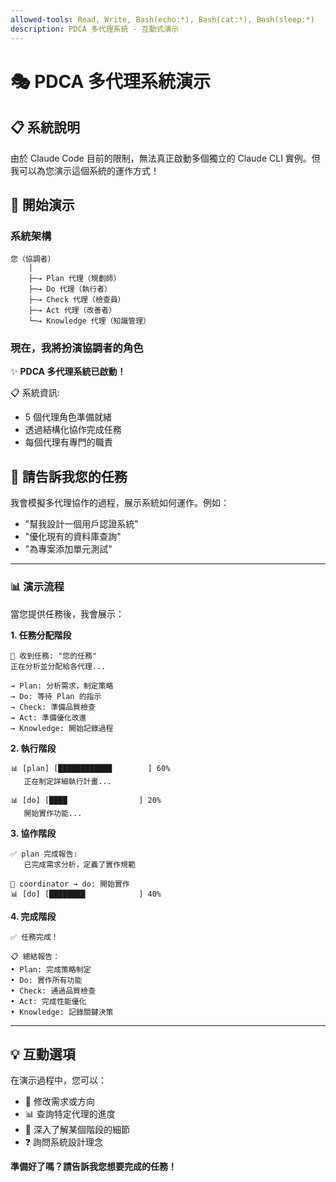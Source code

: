 ```yaml
---
allowed-tools: Read, Write, Bash(echo:*), Bash(cat:*), Bash(sleep:*)
description: PDCA 多代理系統 - 互動式演示
---
```


# 🎭 PDCA 多代理系統演示

## 📋 系統說明

由於 Claude Code 目前的限制，無法真正啟動多個獨立的 Claude CLI 實例。但我可以為您演示這個系統的運作方式！

## 🚀 開始演示

### 系統架構
```
您（協調者）
    │
    ├─→ Plan 代理（規劃師）
    ├─→ Do 代理（執行者）
    ├─→ Check 代理（檢查員）
    ├─→ Act 代理（改善者）
    └─→ Knowledge 代理（知識管理）
```

### 現在，我將扮演協調者的角色

✨ **PDCA 多代理系統已啟動！**

📋 系統資訊:
- 5 個代理角色準備就緒
- 透過結構化協作完成任務
- 每個代理有專門的職責

## 🎯 請告訴我您的任務

我會模擬多代理協作的過程，展示系統如何運作。例如：
- "幫我設計一個用戶認證系統"
- "優化現有的資料庫查詢"
- "為專案添加單元測試"

---

### 📊 演示流程

當您提供任務後，我會展示：

**1. 任務分配階段**
```
📝 收到任務: "您的任務"
正在分析並分配給各代理...

→ Plan: 分析需求，制定策略
→ Do: 等待 Plan 的指示
→ Check: 準備品質檢查
→ Act: 準備優化改進
→ Knowledge: 開始記錄過程
```

**2. 執行階段**
```
📊 [plan] [████████████        ] 60%
   正在制定詳細執行計畫...

📊 [do] [████                ] 20%
   開始實作功能...
```

**3. 協作階段**
```
✅ plan 完成報告:
   已完成需求分析，定義了實作規範

📨 coordinator → do: 開始實作
📊 [do] [████████            ] 40%
```

**4. 完成階段**
```
✅ 任務完成！

📋 總結報告：
• Plan: 完成策略制定
• Do: 實作所有功能
• Check: 通過品質檢查
• Act: 完成性能優化
• Knowledge: 記錄關鍵決策
```

---

## 💡 互動選項

在演示過程中，您可以：
- 🔄 修改需求或方向
- 📊 查詢特定代理的進度
- 🎯 深入了解某個階段的細節
- ❓ 詢問系統設計理念

**準備好了嗎？請告訴我您想要完成的任務！**